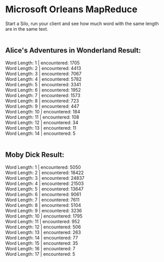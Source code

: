 # Microsoft Orleans MapReduce

Start a Silo, run your client and see how much word with the same length are in the same text.<br>
<br>
## Alice's Adventures in Wonderland Result:
Word Length: 1 | encountered: 1705<br>
Word Length: 2 | encountered: 4413<br>
Word Length: 3 | encountered: 7067<br>
Word Length: 4 | encountered: 5782<br>
Word Length: 5 | encountered: 3341<br>
Word Length: 6 | encountered: 1952<br>
Word Length: 7 | encountered: 1573<br>
Word Length: 8 | encountered: 723<br>
Word Length: 9 | encountered: 447<br>
Word Length: 10 | encountered: 184<br>
Word Length: 11 | encountered: 108<br>
Word Length: 12 | encountered: 34<br>
Word Length: 13 | encountered: 11<br>
Word Length: 14 | encountered: 5<br>
<br>
## Moby Dick Result:
Word Length: 1 | encountered: 5050<br>
Word Length: 2 | encountered: 18422<br>
Word Length: 3 | encountered: 24837<br>
Word Length: 4 | encountered: 21503<br>
Word Length: 5 | encountered: 13647<br>
Word Length: 6 | encountered: 9061<br>
Word Length: 7 | encountered: 7611<br>
Word Length: 8 | encountered: 5104<br>
Word Length: 9 | encountered: 3236<br>
Word Length: 10 | encountered: 1795<br>
Word Length: 11 | encountered: 952<br>
Word Length: 12 | encountered: 506<br>
Word Length: 13 | encountered: 263<br>
Word Length: 14 | encountered: 77<br>
Word Length: 15 | encountered: 35<br>
Word Length: 16 | encountered: 7<br>
Word Length: 17 | encountered: 5<br>
<br>
